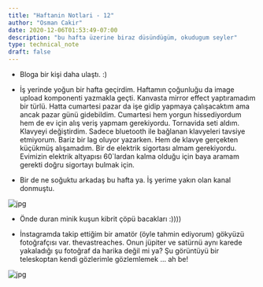 ```yaml
---
title: "Haftanin Notlari - 12"
author: "Osman Cakir"
date: 2020-12-06T01:53:49-07:00
description: "bu hafta üzerine biraz düsündügüm, okudugum seyler"
type: technical_note
draft: false
---
```


* Bloga bir kişi daha ulaştı. :) 

* İş yerinde yoğun bir hafta geçirdim. Haftamın çoğunluğu da image upload komponenti yazmakla geçti. Kanvasta mirror effect yaptıramadım bir türlü. Hatta cumartesi pazar da işe gidip yapmaya çalışacaktım ama ancak pazar günü gidebildim. Cumartesi hem yorgun hissediyordum hem de ev için alış veriş yapmam gerekiyordu. Tornavida seti aldım. Klavyeyi değiştirdim. Sadece bluetooth ile bağlanan klavyeleri tavsiye etmiyorum. Bariz bir lag oluyor yazarken. Hem de klavye gerçekten küçükmüş alışamadım. Bir de elektrik sigortası almam gerekiyordu. Evimizin elektrik altyapısı 60`lardan kalma olduğu için baya aramam gerekti doğru sigortayı bulmak için. 

* Bir de ne soğuktu arkadaş bu hafta ya. İş yerime yakın olan kanal donmuştu. 

![jpg](/kanal.jpg)

* Önde duran minik kuşun kibrit çöpü bacakları :)))) 

* İnstagramda takip ettiğim bir amatör (öyle tahmin ediyorum) gökyüzü fotoğrafçısı var. thevastreaches. Onun jüpiter ve satürnü aynı karede yakaladığı şu fotoğraf da harika değil mi ya? Şu görüntüyü bir teleskoptan kendi gözlerimle gözlemlemek ... ah be! 

![jpg](/jupiterAndSaturn.jpg)

